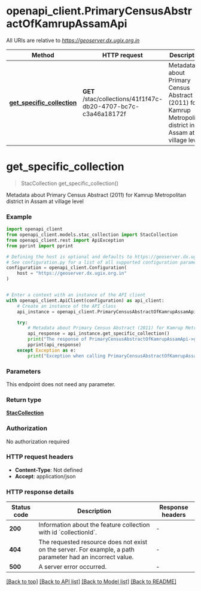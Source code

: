 # openapi_client.PrimaryCensusAbstractOfKamrupAssamApi

All URIs are relative to *https://geoserver.dx.ugix.org.in*

Method | HTTP request | Description
------------- | ------------- | -------------
[**get_specific_collection**](PrimaryCensusAbstractOfKamrupAssamApi.md#get_specific_collection) | **GET** /stac/collections/41f1f47c-db20-4707-bc7c-c3a46a18172f | Metadata about Primary Census Abstract (2011) for Kamrup Metropolitan district in Assam at village level


# **get_specific_collection**
> StacCollection get_specific_collection()

Metadata about Primary Census Abstract (2011) for Kamrup Metropolitan district in Assam at village level

### Example


```python
import openapi_client
from openapi_client.models.stac_collection import StacCollection
from openapi_client.rest import ApiException
from pprint import pprint

# Defining the host is optional and defaults to https://geoserver.dx.ugix.org.in
# See configuration.py for a list of all supported configuration parameters.
configuration = openapi_client.Configuration(
    host = "https://geoserver.dx.ugix.org.in"
)


# Enter a context with an instance of the API client
with openapi_client.ApiClient(configuration) as api_client:
    # Create an instance of the API class
    api_instance = openapi_client.PrimaryCensusAbstractOfKamrupAssamApi(api_client)

    try:
        # Metadata about Primary Census Abstract (2011) for Kamrup Metropolitan district in Assam at village level
        api_response = api_instance.get_specific_collection()
        print("The response of PrimaryCensusAbstractOfKamrupAssamApi->get_specific_collection:\n")
        pprint(api_response)
    except Exception as e:
        print("Exception when calling PrimaryCensusAbstractOfKamrupAssamApi->get_specific_collection: %s\n" % e)
```



### Parameters

This endpoint does not need any parameter.

### Return type

[**StacCollection**](StacCollection.md)

### Authorization

No authorization required

### HTTP request headers

 - **Content-Type**: Not defined
 - **Accept**: application/json

### HTTP response details

| Status code | Description | Response headers |
|-------------|-------------|------------------|
**200** | Information about the feature collection with id &#x60;collectionId&#x60;. |  -  |
**404** | The requested resource does not exist on the server. For example, a path parameter had an incorrect value. |  -  |
**500** | A server error occurred. |  -  |

[[Back to top]](#) [[Back to API list]](../README.md#documentation-for-api-endpoints) [[Back to Model list]](../README.md#documentation-for-models) [[Back to README]](../README.md)

